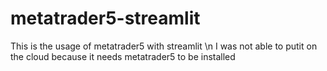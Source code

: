 # metatrader5-streamlit
This is the usage of metatrader5 with streamlit
\n
I was not able to putit on the cloud because it needs metatrader5 to be installed
